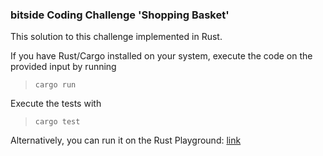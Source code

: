 ### bitside Coding Challenge 'Shopping Basket'

This solution to this challenge implemented in Rust.

If you have Rust/Cargo installed on your system, execute the code on the
provided input by running

> `cargo run`

Execute the tests with

> `cargo test`

Alternatively, you can run it on the Rust Playground: [link](https://play.rust-lang.org/?version=stable&mode=debug&edition=2021&gist=9ff8f72b89064928ee6e94c42b4bd347)
